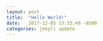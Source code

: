 ```yaml
---
layout: post
title:  "Hello World!"
date:   2017-12-05 13:33:49 -0500
categories: jekyll update
---
```


